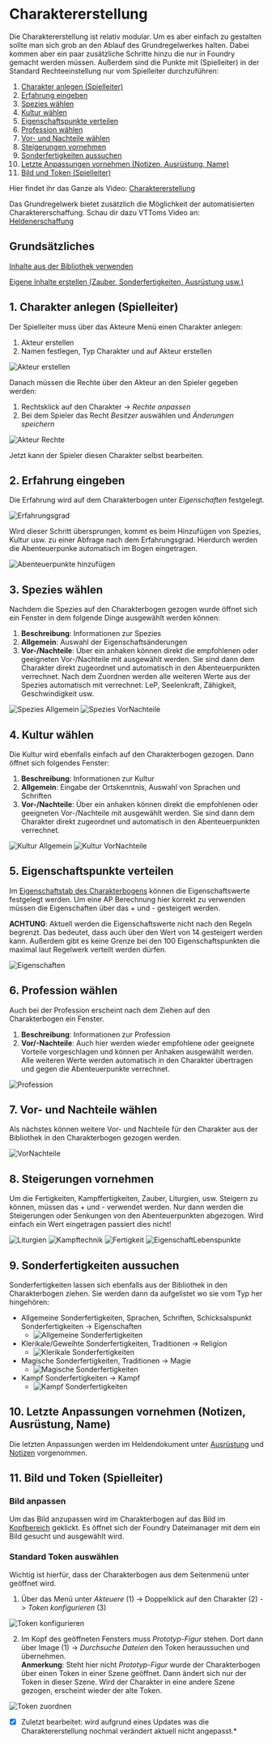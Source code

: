 # Charaktererstellung

Die Charaktererstellung ist relativ modular. Um es aber einfach zu gestalten sollte man sich grob an den Ablauf des Grundregelwerkes halten. Dabei kommen aber ein paar zusätzliche Schritte hinzu die nur in Foundry gemacht werden müssen. Außerdem sind die Punkte mit (Spielleiter) in der Standard Rechteeinstellung nur vom Spielleiter durchzuführen:
1. [Charakter anlegen (Spielleiter)](de-charaktererstellung#1-charakter-anlegen-spielleiter)
2. [Erfahrung eingeben](de-charaktererstellung#2-erfahrung-eingeben)
3. [Spezies wählen](de-charaktererstellung#3-spezies-wählen)
4. [Kultur wählen](de-charaktererstellung#4-kultur-wählen)
5. [Eigenschaftspunkte verteilen](de-charaktererstellung#5-eigenschaftspunkte-verteilen)
6. [Profession wählen](de-charaktererstellung#6-profession-wählen)
7. [Vor- und Nachteile wählen](de-charaktererstellung#7-vor--und-nachteile-wählen)
8. [Steigerungen vornehmen](de-charaktererstellung#8-steigerungen-vornehmen)
9. [Sonderfertigkeiten aussuchen](de-charaktererstellung#9-sonderfertigkeiten-aussuchen)
10. [Letzte Anpassungen vornehmen (Notizen, Ausrüstung, Name)](de-charaktererstellung#10-letzte-anpassungen-vornehmen-notizen-ausrüstung-name)
11. [Bild und Token (Spielleiter)](de-charaktererstellung#11-bild-und-token-spielleiter)  

Hier findet ihr das Ganze als Video: [Charaktererstellung](https://www.youtube.com/watch?v=NrqvByX3da0)

Das Grundregelwerk bietet zusätzlich die Möglichkeit der automatisierten Charaktererschaffung. Schau dir dazu VTToms Video an:
[Heldenerschaffung](https://www.youtube.com/watch?v=PDenI-po_Rg)

## Grundsätzliches

[Inhalte aus der Bibliothek verwenden](de-bibliothek) 

[Eigene Inhalte erstellen (Zauber, Sonderfertigkeiten, Ausrüstung usw.)](de-eigene_inhalte_erstellen)

## 1. Charakter anlegen (Spielleiter)
Der Spielleiter muss über das Akteure Menü einen Charakter anlegen:
1. Akteur erstellen
2. Namen festlegen, Typ Charakter und auf Akteur erstellen  
    
![Akteur erstellen](de/images/de-charaktererstellung_0.png)  

Danach müssen die Rechte über den Akteur an den Spieler gegeben werden: 
1. Rechtsklick auf den Charakter -> *Rechte anpassen*
2. Bei dem Spieler das Recht *Besitzer* auswählen und *Änderungen speichern*  
  
![Akteur Rechte](de/images/de-charaktererstellung_1.png)  

Jetzt kann der Spieler diesen Charakter selbst bearbeiten.

## 2. Erfahrung eingeben
Die Erfahrung wird auf dem Charakterbogen unter *Eigenschaften* festgelegt.  
  
![Erfahrungsgrad](de/images/de-charaktererstellung_2.png)

Wird dieser Schritt übersprungen, kommt es beim Hinzufügen von Spezies, Kultur usw. zu einer Abfrage nach dem Erfahrungsgrad. Hierdurch werden die Abenteuerpunke automatisch im Bogen eingetragen. 
  
![Abenteuerpunkte hinzufügen](de/images/de-charaktererstellung_3.png)

## 3. Spezies wählen
Nachdem die Spezies auf den Charakterbogen gezogen wurde öffnet sich ein Fenster in dem folgende Dinge ausgewählt werden können:
1. **Beschreibung**: Informationen zur Spezies
2. **Allgemein**: Auswahl der Eigenschaftsänderungen
3. **Vor-/Nachteile**: Über ein anhaken können direkt die empfohlenen oder geeigneten Vor-/Nachteile mit ausgewählt werden. Sie sind dann dem Charakter direkt zugeordnet und automatisch in den Abenteuerpunkten verrechnet. 
Nach dem Zuordnen werden alle weiteren Werte aus der Spezies automatisch mit verrechnet: LeP, Seelenkraft, Zähigkeit, Geschwindigkeit usw.  
   
![Spezies Allgemein](de/images/de-charaktererstellung_4.png)
![Spezies VorNachteile](de/images/de-charaktererstellung_5.png)

## 4. Kultur wählen
Die Kultur wird ebenfalls einfach auf den Charakterbogen gezogen. Dann öffnet sich folgendes Fenster:
1. **Beschreibung**: Informationen zur Kultur
2. **Allgemein**: Eingabe der Ortskenntnis, Auswahl von Sprachen und Schriften
3. **Vor-/Nachteile**: Über ein anhaken können direkt die empfohlenen oder geeigneten Vor-/Nachteile mit ausgewählt werden. Sie sind dann dem Charakter direkt zugeordnet und automatisch in den Abenteuerpunkten verrechnet.  
  
![Kultur Allgemein](de/images/de-charaktererstellung_6.png)
![Kultur VorNachteile](de/images/de-charaktererstellung_7.png)

## 5. Eigenschaftspunkte verteilen

Im [Eigenschaftstab des Charakterbogens](de-charakterbogen#4-eigenschaften) können die Eigenschaftswerte festgelegt werden. Um eine AP Berechnung hier korrekt zu verwenden müssen die Eigenschaften über das + und - gesteigert werden.  

**ACHTUNG**: Aktuell werden die Eigenschaftswerte nicht nach den Regeln begrenzt. Das bedeutet, dass auch über den Wert von 14 gesteigert werden kann. Außerdem gibt es keine Grenze bei den 100 Eigenschaftspunkten die maximal laut Regelwerk verteilt werden dürfen.  
  
![Eigenschaften](de/images/de-charaktererstellung_8.png)

## 6. Profession wählen
Auch bei der Profession erscheint nach dem Ziehen auf den Charakterbogen ein Fenster.
1. **Beschreibung**: Informationen zur Profession
2. **Vor/-Nachteile**: Auch hier werden wieder empfohlene oder geeignete Vorteile vorgeschlagen und können per Anhaken ausgewählt werden.  
Alle weiteren Werte werden automatisch in den Charakter übertragen und gegen die Abenteuerpunkte verrechnet.  
  
![Profession](de/images/de-charaktererstellung_9.png)  

## 7. Vor- und Nachteile wählen
Als nächstes können weitere Vor- und Nachteile für den Charakter aus der Bibliothek in den Charakterbogen gezogen werden.  
  
![VorNachteile](de/images/de-charaktererstellung_10.png)   

## 8. Steigerungen vornehmen
Um die Fertigkeiten, Kampffertigkeiten, Zauber, Liturgien, usw. Steigern zu können, müssen das + und - verwendet werden. Nur dann werden die Steigerungen oder Senkungen von den Abenteuerpunkten abgezogen. Wird einfach ein Wert eingetragen passiert dies nicht!  
  
![Liturgien](de/images/de-charaktererstellung_11.png) ![Kampftechnik](de/images/de-charaktererstellung_12.png) ![Fertigkeit](de/images/de-charaktererstellung_13.png) ![EigenschaftLebenspunkte](de/images/de-charaktererstellung_14.png)  

## 9. Sonderfertigkeiten aussuchen
Sonderfertigkeiten lassen sich ebenfalls aus der Bibliothek in den Charakterbogen ziehen. Sie werden dann da aufgelistet wo sie vom Typ her hingehören:
* Allgemeine Sonderfertigkeiten, Sprachen, Schriften, Schicksalspunkt Sonderfertigkeiten -> Eigenschaften
  * ![Allgemeine Sonderfertigkeiten](de/images/de-charaktererstellung_15.png)
* Klerikale/Geweihte Sonderfertigkeiten, Traditionen -> Religion
  * ![Klerikale Sonderfertigkeiten](de/images/de-charaktererstellung_16.png)
* Magische Sonderfertigkeiten, Traditionen -> Magie
  * ![Magische Sonderfertigkeiten](de/images/de-charaktererstellung_17.png) 
* Kampf Sonderfertigkeiten -> Kampf
  * ![Kampf Sonderfertigkeiten](de/images/de-charaktererstellung_18.png)

## 10. Letzte Anpassungen vornehmen (Notizen, Ausrüstung, Name)
Die letzten Anpassungen werden im Heldendokument unter [Ausrüstung](de-charakterbogen#5-ausrüstung) und [Notizen](de-charakterbogen#7-notizen) vorgenommen.

## 11. Bild und Token (Spielleiter)
### Bild anpassen
Um das Bild anzupassen wird im Charakterbogen auf das Bild im [Kopfbereich](de-charakterbogen#1-kopfbereich) geklickt. Es öffnet sich der Foundry Dateimanager mit dem ein Bild gesucht und ausgewählt wird.  

### Standard Token auswählen
Wichtig ist hierfür, dass der Charakterbogen aus dem Seitenmenü unter geöffnet wird.
1. Über das Menü unter *Akteuere* (1) -> Doppelklick auf den Charakter (2) -> *Token konfigurieren* (3)  

![Token konfigurieren](de/images/de-charaktererstellung_19.png)  

2. Im Kopf des geöffneten Fensters muss *Prototyp-Figur* stehen. Dort dann über Image (1) -> *Durchsuche Dateien* den Token heraussuchen und übernehmen.  
**Anmerkung**: Steht hier nicht *Prototyp-Figur* wurde der Charakterbogen über einen Token in einer Szene geöffnet. Dann ändert sich nur der Token in dieser Szene. Wird der Charakter in eine andere Szene gezogen, erscheint wieder der alte Token.   

![Token zuordnen](de/images/de-charaktererstellung_20.png)  

*[x] Zuletzt bearbeitet: wird aufgrund eines Updates was die Charaktererstellung nochmal verändert aktuell nicht angepasst.*
